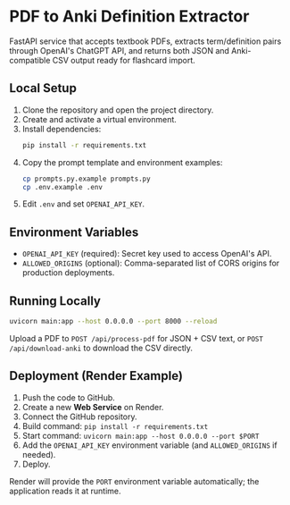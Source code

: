 # PDF to Anki Definition Extractor

FastAPI service that accepts textbook PDFs, extracts term/definition pairs through OpenAI's ChatGPT API, and returns both JSON and Anki-compatible CSV output ready for flashcard import.

## Local Setup

1. Clone the repository and open the project directory.
2. Create and activate a virtual environment.
3. Install dependencies:
   ```bash
   pip install -r requirements.txt
   ```
4. Copy the prompt template and environment examples:
   ```bash
   cp prompts.py.example prompts.py
   cp .env.example .env
   ```
5. Edit `.env` and set `OPENAI_API_KEY`.

## Environment Variables

- `OPENAI_API_KEY` (required): Secret key used to access OpenAI's API.
- `ALLOWED_ORIGINS` (optional): Comma-separated list of CORS origins for production deployments.

## Running Locally

```bash
uvicorn main:app --host 0.0.0.0 --port 8000 --reload
```

Upload a PDF to `POST /api/process-pdf` for JSON + CSV text, or `POST /api/download-anki` to download the CSV directly.

## Deployment (Render Example)

1. Push the code to GitHub.
2. Create a new **Web Service** on Render.
3. Connect the GitHub repository.
4. Build command: `pip install -r requirements.txt`
5. Start command: `uvicorn main:app --host 0.0.0.0 --port $PORT`
6. Add the `OPENAI_API_KEY` environment variable (and `ALLOWED_ORIGINS` if needed).
7. Deploy.

Render will provide the `PORT` environment variable automatically; the application reads it at runtime.
